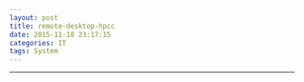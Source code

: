 ```yaml
---
layout: post
title: remote-desktop-hpcc
date: 2015-11-18 23:17:15
categories: IT
tags: System
---
```



------
